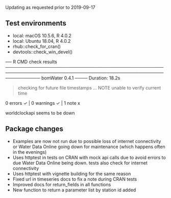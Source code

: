 Updating as requested prior to 2019-09-17

## Test environments

* local: macOS 10.5.6, R 4.0.2
* local: Ubuntu 18.04, R 4.0.2
* rhub::check_for_cran()
* devtools::check_win_devel()

── R CMD check results ─────────────────────────────────────────────────────────────────────────────────────────────────────────────── bomWater 0.4.1 ────
Duration: 18.2s

> checking for future file timestamps ... NOTE
  unable to verify current time

0 errors ✓ | 0 warnings ✓ | 1 note x

worldclockapi seems to be down

## Package changes

* Examples are now not run due to possible loss of internet connectivity or Water Data Online going down for maintenance (which happens often in the evenings)
* Uses httptest in tests on CRAN with mock api calls due to avoid errors to due Water Data Online being down. tests also check for internet connectivity
* Uses httptest with vignette building for the same reason
* Fixed url in timeseries docs to fix a note during CRAN tests
* Improved docs for return_fields in all functions
* New function to return a parameter list by station id added
